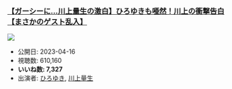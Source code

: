 ### [【ガーシーに…川上量生の激白】ひろゆきも唖然！川上の衝撃告白【まさかのゲスト乱入】](https://www.youtube.com/watch?v=4XtxNxvov3Q)
[![](https://img.youtube.com/vi/4XtxNxvov3Q/sddefault.jpg)](https://www.youtube.com/watch?v=4XtxNxvov3Q)
-   公開日: 2023-04-16
-   視聴数: 610,160
-   **いいね数: 7,327**
-   出演者: [ひろゆき](/rehacq_fan/people/ひろゆき "wikilink"), [川上量生](/rehacq_fan/people/川上量生 "wikilink")
